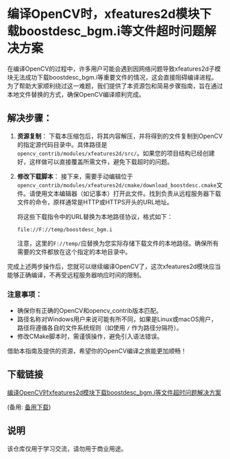 # 编译OpenCV时，xfeatures2d模块下载boostdesc_bgm.i等文件超时问题解决方案

在编译OpenCV的过程中，许多用户可能会遇到因网络问题导致xfeatures2d子模块无法成功下载boostdesc_bgm.i等重要文件的情况，这会直接阻碍编译进程。为了帮助大家顺利绕过这一难题，我们提供了本资源包和简易步骤指南，旨在通过本地文件替换的方式，确保OpenCV编译顺利完成。

## 解决步骤：

1. **资源复制**：
   下载本压缩包后，将其内容解压，并将得到的文件复制到OpenCV的指定源代码目录中。具体路径是`opencv_contrib/modules/xfeatures2d/src/`。如果您的项目结构已经创建好，这样做可以直接覆盖所需文件，避免下载超时的问题。

2. **修改下载脚本**：
   接下来，需要手动编辑位于`opencv_contrib/modules/xfeatures2d/cmake/download_boostdesc.cmake`文件。请使用文本编辑器（如记事本）打开此文件。找到负责从远程服务器下载文件的命令，原样通常是HTTP或HTTPS开头的URL地址。
   
   将这些下载指令中的URL替换为本地路径协议，格式如下：
   ```
   file://F://temp/boostdesc_bgm.i
   ```
   注意，这里的`F://temp/`应替换为您实际存储下载文件的本地路径。确保所有需要的文件都放在这个指定的本地目录中。

完成上述两步操作后，您就可以继续编译OpenCV了，这次xfeatures2d模块应当能够正确编译，不再受远程服务器响应时间的限制。

### 注意事项：
- 确保你有正确的OpenCV和opencv_contrib版本匹配。
- 路径名称对Windows用户来说可能有所不同，如果是Linux或macOS用户，路径将遵循各自的文件系统规则（如使用 `/` 作为路径分隔符）。
- 修改CMake脚本时，需谨慎操作，避免引入语法错误。

借助本指南及提供的资源，希望你的OpenCV编译之旅能更加顺畅！

## 下载链接
[编译OpenCV时xfeatures2d模块下载boostdesc_bgm.i等文件超时问题解决方案](https://pan.quark.cn/s/08f5f8ad47ec) 

(备用: [备用下载](https://pan.baidu.com/s/1SsMnZ_NPc48fViOJXOJrng?pwd=1234))

## 说明

该仓库仅用于学习交流，请勿用于商业用途。
